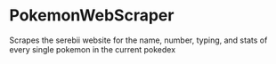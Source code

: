 # PokemonWebScraper
Scrapes the serebii website for the name, number, typing, and stats of every single pokemon in the current pokedex
